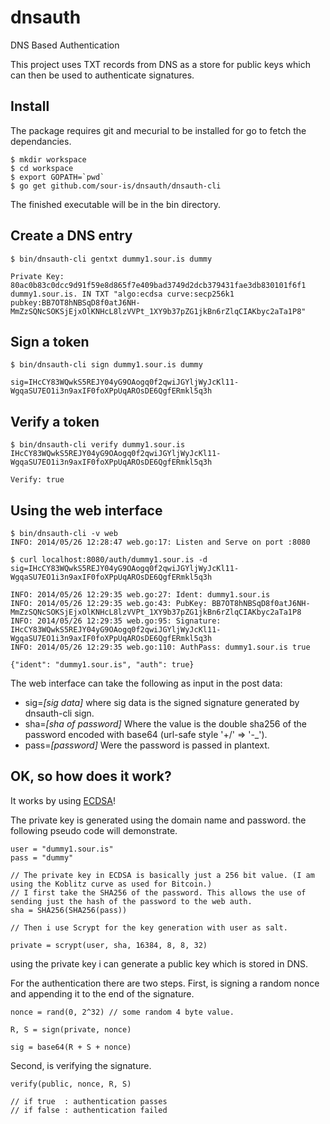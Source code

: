 dnsauth
=======

DNS Based Authentication 

This project uses TXT records from DNS as a store for public keys which can then be used to authenticate signatures.

Install
-------

The package requires git and mecurial to be installed for go to fetch the dependancies. 

    $ mkdir workspace
    $ cd workspace
    $ export GOPATH=`pwd`
    $ go get github.com/sour-is/dnsauth/dnsauth-cli

The finished executable will be in the bin directory.


Create a DNS entry
------------------

    $ bin/dnsauth-cli gentxt dummy1.sour.is dummy
    
    Private Key: 80ac0b83c0dcc9d91f59e8d865f7e409bad3749d2dcb379431fae3db830101f6f1
    dummy1.sour.is. IN TXT "algo:ecdsa curve:secp256k1 pubkey:BB7OT8hNBSqD8f0atJ6NH-MmZzSQNcSOKSjEjxOlKNHcL8lzVVPt_1XY9b37pZG1jkBn6rZlqCIAKbyc2aTa1P8"

   

Sign a token
------------

    $ bin/dnsauth-cli sign dummy1.sour.is dummy
    
    sig=IHcCY83WQwkS5REJY04yG9OAogq0f2qwiJGYljWyJcKl11-WgqaSU7EO1i3n9axIF0foXPpUqAROsDE6QgfERmkl5q3h


Verify a token
--------------

    $ bin/dnsauth-cli verify dummy1.sour.is IHcCY83WQwkS5REJY04yG9OAogq0f2qwiJGYljWyJcKl11-WgqaSU7EO1i3n9axIF0foXPpUqAROsDE6QgfERmkl5q3h
    
    Verify: true

Using the web interface
-----------------------

    $ bin/dnsauth-cli -v web
    INFO: 2014/05/26 12:28:47 web.go:17: Listen and Serve on port :8080 
    
    $ curl localhost:8080/auth/dummy1.sour.is -d sig=IHcCY83WQwkS5REJY04yG9OAogq0f2qwiJGYljWyJcKl11-WgqaSU7EO1i3n9axIF0foXPpUqAROsDE6QgfERmkl5q3h
    
    INFO: 2014/05/26 12:29:35 web.go:27: Ident: dummy1.sour.is
    INFO: 2014/05/26 12:29:35 web.go:43: PubKey: BB7OT8hNBSqD8f0atJ6NH-MmZzSQNcSOKSjEjxOlKNHcL8lzVVPt_1XY9b37pZG1jkBn6rZlqCIAKbyc2aTa1P8
    INFO: 2014/05/26 12:29:35 web.go:95: Signature: IHcCY83WQwkS5REJY04yG9OAogq0f2qwiJGYljWyJcKl11-WgqaSU7EO1i3n9axIF0foXPpUqAROsDE6QgfERmkl5q3h
    INFO: 2014/05/26 12:29:35 web.go:110: AuthPass: dummy1.sour.is true
    
    {"ident": "dummy1.sour.is", "auth": true}

The web interface can take the following as input in the post data: 

- sig=*[sig data]* where sig data is the signed signature generated by dnsauth-cli sign.
- sha=*[sha of password]* Where the value is the double sha256 of the password encoded with base64 (url-safe style '+/' => '-_').
- pass=*[password]* Were the password is passed in plantext.


OK, so how does it work?
-----------------------

It works by using [ECDSA](http://en.wikipedia.org/wiki/Elliptic_Curve_DSA)! 

The private key is generated using the domain name and password. the following pseudo code will demonstrate. 


    user = "dummy1.sour.is"
    pass = "dummy"
   
    // The private key in ECDSA is basically just a 256 bit value. (I am using the Koblitz curve as used for Bitcoin.)
    // I first take the SHA256 of the password. This allows the use of sending just the hash of the password to the web auth. 
    sha = SHA256(SHA256(pass)) 
   
    // Then i use Scrypt for the key generation with user as salt. 
   
    private = scrypt(user, sha, 16384, 8, 8, 32)

using the private key i can generate a public key which is stored in DNS.


For the authentication there are two steps. 
First, is signing a random nonce and appending it to the end of the signature. 

    nonce = rand(0, 2^32) // some random 4 byte value.

    R, S = sign(private, nonce)
    
    sig = base64(R + S + nonce)
    

Second, is verifying the signature.
  
    verify(public, nonce, R, S)
    
    // if true  : authentication passes
    // if false : authentication failed
